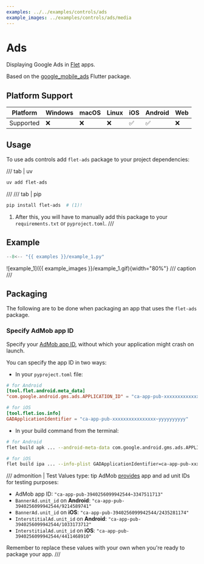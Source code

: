```yaml
---
examples: ../../examples/controls/ads
example_images: ../examples/controls/ads/media
---
```


# Ads

Displaying Google Ads in [Flet](https://flet.dev) apps.

Based on the [google_mobile_ads](https://pub.dev/packages/google_mobile_ads) Flutter package.

## Platform Support

| Platform | Windows | macOS | Linux | iOS | Android | Web |
|----------|---------|-------|-------|-----|---------|-----|
| Supported|    ❌    |   ❌   |   ❌   |  ✅  |    ✅    |  ❌  |

## Usage

To use ads controls add `flet-ads` package to your project dependencies:

/// tab | uv
```bash
uv add flet-ads
```

///
/// tab | pip
```bash
pip install flet-ads  # (1)!
```

1. After this, you will have to manually add this package to your `requirements.txt` or `pyproject.toml`.
///

## Example

```python
--8<-- "{{ examples }}/example_1.py"
```

![example_1]({{ example_images }}/example_1.gif){width="80%"}
/// caption
///

## Packaging

The following are to be done when packaging an app that uses the `flet-ads` package.

### Specify AdMob app ID

Specify your [AdMob app ID](https://support.google.com/admob/answer/7356431), without which your application might crash
on launch.

You can specify the app ID in two ways:

- In your `pyproject.toml` file:

```toml
# for Android
[tool.flet.android.meta_data]
"com.google.android.gms.ads.APPLICATION_ID" = "ca-app-pub-xxxxxxxxxxxxxxxx~yyyyyyyyyy"

# for iOS
[tool.flet.ios.info]
GADApplicationIdentifier = "ca-app-pub-xxxxxxxxxxxxxxxx~yyyyyyyyyy"
```

- In your build command from the terminal:

```bash
# for Android
flet build apk ... --android-meta-data com.google.android.gms.ads.APPLICATION_ID=ca-app-pub-xxxxxxxxxxxxxxxx~yyyyyyyyyy

# for iOS
flet build ipa ... --info-plist GADApplicationIdentifier=ca-app-pub-xxxxxxxxxxxxxxxx~yyyyyyyyyy
```

/// admonition | Test Values
    type: tip
AdMob [provides](https://developers.google.com/admob/flutter/banner#always_test_with_test_ads) app and ad unit IDs for
testing purposes:

* AdMob app ID: `"ca-app-pub-3940256099942544~3347511713"`
* `BannerAd.unit_id` on **Android**: `"ca-app-pub-3940256099942544/9214589741"`
* `BannerAd.unit_id` on **iOS**: `"ca-app-pub-3940256099942544/2435281174"`
* `InterstitialAd.unit_id` on **Android**: `"ca-app-pub-3940256099942544/1033173712"`
* `InterstitialAd.unit_id` on **iOS**: `"ca-app-pub-3940256099942544/4411468910"`

Remember to replace these values with your own when you're ready to package your app.
///
